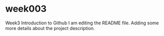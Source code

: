 # week003
Week3 Introduction to Github
I am editing the README file. Adding some more details about the project description.

